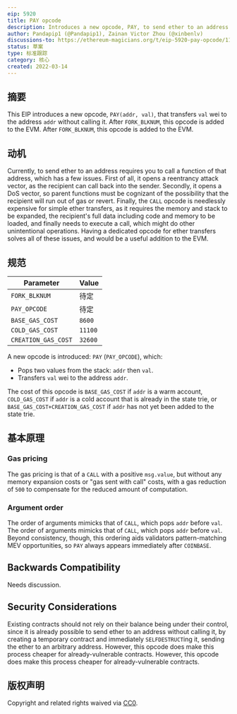 ```yaml
---
eip: 5920
title: PAY opcode
description: Introduces a new opcode, PAY, to send ether to an address without calling any of its functions
author: Pandapip1 (@Pandapip1), Zainan Victor Zhou (@xinbenlv)
discussions-to: https://ethereum-magicians.org/t/eip-5920-pay-opcode/11717
status: 草案
type: 标准跟踪
category: 核心
created: 2022-03-14
---
```


## 摘要

This EIP introduces a new opcode, `PAY(addr, val)`, that transfers `val` wei to the address `addr` without calling it. After `FORK_BLKNUM`, this opcode is added to the EVM. After `FORK_BLKNUM`, this opcode is added to the EVM.

## 动机

Currently, to send ether to an address requires you to call a function of that address, which has a few issues. First of all, it opens a reentrancy attack vector, as the recipient can call back into the sender. Secondly, it opens a DoS vector, so parent functions must be cognizant of the possibility that the recipient will run out of gas or revert. Finally, the `CALL` opcode is needlessly expensive for simple ether transfers, as it requires the memory and stack to be expanded, the recipient's full data including code and memory to be loaded, and finally needs to execute a call, which might do other unintentional operations. Having a dedicated opcode for ether transfers solves all of these issues, and would be a useful addition to the EVM.

## 规范

| Parameter           | Value   |
| ------------------- | ------- |
| `FORK_BLKNUM`       | 待定      |
| `PAY_OPCODE`        | 待定      |
| `BASE_GAS_COST`     | `8600`  |
| `COLD_GAS_COST`     | `11100` |
| `CREATION_GAS_COST` | `32600` |

A new opcode is introduced: `PAY` (`PAY_OPCODE`), which:

- Pops two values from the stack: `addr` then `val`.
- Transfers `val` wei to the address `addr`.

The cost of this opcode is `BASE_GAS_COST` if `addr` is a warm account, `COLD_GAS_COST` if `addr` is a cold account that is already in the state trie, or `BASE_GAS_COST+CREATION_GAS_COST` if `addr` has not yet been added to the state trie.

## 基本原理

### Gas pricing

The gas pricing is that of a `CALL` with a positive `msg.value`, but without any memory expansion costs or "gas sent with call" costs, with a gas reduction of `500` to compensate for the reduced amount of computation.

### Argument order

The order of arguments mimicks that of `CALL`, which pops `addr` before `val`. The order of arguments mimicks that of `CALL`, which pops `addr` before `val`. Beyond consistency, though, this ordering aids validators pattern-matching MEV opportunities, so `PAY` always appears immediately after `COINBASE`.

## Backwards Compatibility

Needs discussion.

## Security Considerations

Existing contracts should not rely on their balance being under their control, since it is already possible to send ether to an address without calling it, by creating a temporary contract and immediately `SELFDESTRUCT`ing it, sending the ether to an arbitrary address. However, this opcode does make this process cheaper for already-vulnerable contracts. However, this opcode does make this process cheaper for already-vulnerable contracts.

## 版权声明

Copyright and related rights waived via [CC0](../LICENSE.md).
